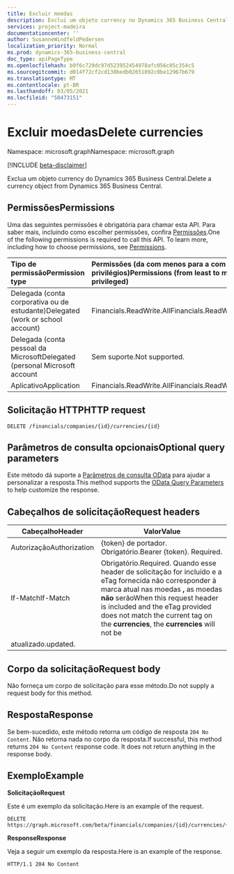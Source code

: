 ```yaml
---
title: Excluir moedas
description: Exclui um objeto currency no Dynamics 365 Business Central.
services: project-madeira
documentationcenter: ''
author: SusanneWindfeldPedersen
localization_priority: Normal
ms.prod: dynamics-365-business-central
doc_type: apiPageType
ms.openlocfilehash: b9f6c729dc97d523952454978afc056c05c354c5
ms.sourcegitcommit: d014f72cf2cd130bedb02651092c0be12967b679
ms.translationtype: MT
ms.contentlocale: pt-BR
ms.lasthandoff: 03/05/2021
ms.locfileid: "50473151"
---
```

# <a name="delete-currencies"></a><span data-ttu-id="a9608-103">Excluir moedas</span><span class="sxs-lookup"><span data-stu-id="a9608-103">Delete currencies</span></span>

<span data-ttu-id="a9608-104">Namespace: microsoft.graph</span><span class="sxs-lookup"><span data-stu-id="a9608-104">Namespace: microsoft.graph</span></span>

[!INCLUDE [beta-disclaimer](../../includes/beta-disclaimer.md)]

<span data-ttu-id="a9608-105">Exclua um objeto currency do Dynamics 365 Business Central.</span><span class="sxs-lookup"><span data-stu-id="a9608-105">Delete a currency object from Dynamics 365 Business Central.</span></span>

## <a name="permissions"></a><span data-ttu-id="a9608-106">Permissões</span><span class="sxs-lookup"><span data-stu-id="a9608-106">Permissions</span></span>
<span data-ttu-id="a9608-p101">Uma das seguintes permissões é obrigatória para chamar esta API. Para saber mais, incluindo como escolher permissões, confira [Permissões](/graph/permissions-reference).</span><span class="sxs-lookup"><span data-stu-id="a9608-p101">One of the following permissions is required to call this API. To learn more, including how to choose permissions, see [Permissions](/graph/permissions-reference).</span></span>

|<span data-ttu-id="a9608-109">Tipo de permissão</span><span class="sxs-lookup"><span data-stu-id="a9608-109">Permission type</span></span> |<span data-ttu-id="a9608-110">Permissões (da com menos para a com mais privilégios)</span><span class="sxs-lookup"><span data-stu-id="a9608-110">Permissions (from least to most privileged)</span></span>|
|:---------------|:------------------------------------------|
|<span data-ttu-id="a9608-111">Delegada (conta corporativa ou de estudante)</span><span class="sxs-lookup"><span data-stu-id="a9608-111">Delegated (work or school account)</span></span>|<span data-ttu-id="a9608-112">Financials.ReadWrite.All</span><span class="sxs-lookup"><span data-stu-id="a9608-112">Financials.ReadWrite.All</span></span> |
|<span data-ttu-id="a9608-113">Delegada (conta pessoal da Microsoft</span><span class="sxs-lookup"><span data-stu-id="a9608-113">Delegated (personal Microsoft account</span></span>|<span data-ttu-id="a9608-114">Sem suporte.</span><span class="sxs-lookup"><span data-stu-id="a9608-114">Not supported.</span></span>|
|<span data-ttu-id="a9608-115">Aplicativo</span><span class="sxs-lookup"><span data-stu-id="a9608-115">Application</span></span>|<span data-ttu-id="a9608-116">Financials.ReadWrite.All</span><span class="sxs-lookup"><span data-stu-id="a9608-116">Financials.ReadWrite.All</span></span>|

## <a name="http-request"></a><span data-ttu-id="a9608-117">Solicitação HTTP</span><span class="sxs-lookup"><span data-stu-id="a9608-117">HTTP request</span></span>
```
DELETE /financials/companies/{id}/currencies/{id}
```

## <a name="optional-query-parameters"></a><span data-ttu-id="a9608-118">Parâmetros de consulta opcionais</span><span class="sxs-lookup"><span data-stu-id="a9608-118">Optional query parameters</span></span>
<span data-ttu-id="a9608-119">Este método dá suporte a [Parâmetros de consulta OData](/graph/query-parameters) para ajudar a personalizar a resposta.</span><span class="sxs-lookup"><span data-stu-id="a9608-119">This method supports the [OData Query Parameters](/graph/query-parameters) to help customize the response.</span></span>

## <a name="request-headers"></a><span data-ttu-id="a9608-120">Cabeçalhos de solicitação</span><span class="sxs-lookup"><span data-stu-id="a9608-120">Request headers</span></span>

|<span data-ttu-id="a9608-121">Cabeçalho</span><span class="sxs-lookup"><span data-stu-id="a9608-121">Header</span></span>|<span data-ttu-id="a9608-122">Valor</span><span class="sxs-lookup"><span data-stu-id="a9608-122">Value</span></span>|
|------|-----|
|<span data-ttu-id="a9608-123">Autorização</span><span class="sxs-lookup"><span data-stu-id="a9608-123">Authorization</span></span>  |<span data-ttu-id="a9608-p102">{token} de portador. Obrigatório.</span><span class="sxs-lookup"><span data-stu-id="a9608-p102">Bearer {token}. Required.</span></span> |
|<span data-ttu-id="a9608-126">If-Match</span><span class="sxs-lookup"><span data-stu-id="a9608-126">If-Match</span></span>       |<span data-ttu-id="a9608-127">Obrigatório.</span><span class="sxs-lookup"><span data-stu-id="a9608-127">Required.</span></span> <span data-ttu-id="a9608-128">Quando esse header de solicitação for incluído e a eTag fornecida não corresponder à marca atual nas moedas **,** as moedas **não** serão</span><span class="sxs-lookup"><span data-stu-id="a9608-128">When this request header is included and the eTag provided does not match the current tag on the **currencies**, the **currencies** will not be</span></span>
 <span data-ttu-id="a9608-129">atualizado.</span><span class="sxs-lookup"><span data-stu-id="a9608-129">updated.</span></span> |

## <a name="request-body"></a><span data-ttu-id="a9608-130">Corpo da solicitação</span><span class="sxs-lookup"><span data-stu-id="a9608-130">Request body</span></span>
<span data-ttu-id="a9608-131">Não forneça um corpo de solicitação para esse método.</span><span class="sxs-lookup"><span data-stu-id="a9608-131">Do not supply a request body for this method.</span></span>

## <a name="response"></a><span data-ttu-id="a9608-132">Resposta</span><span class="sxs-lookup"><span data-stu-id="a9608-132">Response</span></span>
<span data-ttu-id="a9608-p104">Se bem-sucedido, este método retorna um código de resposta ```204 No Content```. Não retorna nada no corpo da resposta.</span><span class="sxs-lookup"><span data-stu-id="a9608-p104">If successful, this method returns ```204 No Content``` response code. It does not return anything in the response body.</span></span>

## <a name="example"></a><span data-ttu-id="a9608-135">Exemplo</span><span class="sxs-lookup"><span data-stu-id="a9608-135">Example</span></span>

<span data-ttu-id="a9608-136">**Solicitação**</span><span class="sxs-lookup"><span data-stu-id="a9608-136">**Request**</span></span>

<span data-ttu-id="a9608-137">Este é um exemplo da solicitação.</span><span class="sxs-lookup"><span data-stu-id="a9608-137">Here is an example of the request.</span></span>

```http
DELETE https://graph.microsoft.com/beta/financials/companies/{id}/currencies/{id}
```

<span data-ttu-id="a9608-138">**Response**</span><span class="sxs-lookup"><span data-stu-id="a9608-138">**Response**</span></span> 

<span data-ttu-id="a9608-139">Veja a seguir um exemplo da resposta.</span><span class="sxs-lookup"><span data-stu-id="a9608-139">Here is an example of the response.</span></span> 

```http
HTTP/1.1 204 No Content
```



